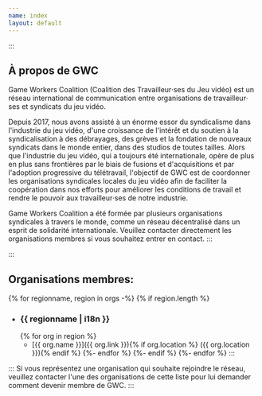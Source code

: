 ```yaml
---
name: index
layout: default
---
```


::: <!--+ #description .text-block -->
## À propos de GWC

Game Workers Coalition (Coalition des Travailleur‧ses du Jeu vidéo) est un réseau international de communication entre organisations de travailleur‧ses et syndicats du jeu vidéo.

Depuis 2017, nous avons assisté à un énorme essor du syndicalisme dans l'industrie du jeu vidéo, d'une croissance de l'intérêt et du soutien à la syndicalisation à des débrayages, des grèves et la fondation de nouveaux syndicats dans le monde entier, dans des studios de toutes tailles. Alors que l'industrie du jeu vidéo, qui a toujours été internationale, opère de plus en plus sans frontières par le biais de fusions et d'acquisitions et par l'adoption progressive du télétravail, l'objectif de GWC est de coordonner les organisations syndicales locales du jeu vidéo afin de faciliter la coopération dans nos efforts pour améliorer les conditions de travail et rendre le pouvoir aux travailleur‧ses de notre industrie.

Game Workers Coalition a été formée par plusieurs organisations syndicales à travers le monde, comme un réseau décentralisé dans un esprit de solidarité internationale. Veuillez contacter directement les organisations membres si vous souhaitez entrer en contact.
:::

::: <!--+ #orgs-list -->
## Organisations membres:

{% for regionname, region in orgs -%}
  {% if region.length %}
  - ### {{ regionname | i18n }} <!--+ .region-name -->
    {% for org in region %}
    - [{{ org.name }}]({{ org.link }}){% if org.location %} <span>({{ org.location }})</span>{% endif %}
    {%- endfor %}
  {%- endif %}
{%- endfor %}
:::

::: <!--+ #bottom-text .text-block -->
Si vous représentez une organisation qui souhaite rejoindre le réseau, veuillez contacter l'une des organisations de cette liste pour lui demander comment devenir membre de GWC.
:::
